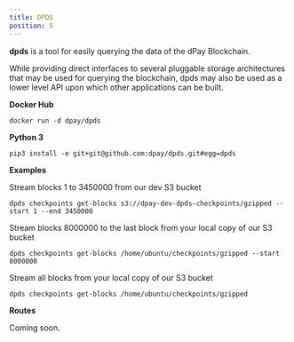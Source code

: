 ```yaml
---
title: DPDS
position: 5
---
```


**dpds** is a tool for easily querying the data of the dPay Blockchain.

While providing direct interfaces to several pluggable storage architectures that may be used for querying the blockchain, dpds may also be used as a lower level API upon which other applications can be built.

**Docker Hub**

```
docker run -d dpay/dpds
```

**Python 3**
```
pip3 install -e git+git@github.com:dpay/dpds.git#egg=dpds
```

**Examples**

Stream blocks 1 to 3450000 from our dev S3 bucket
```
dpds checkpoints get-blocks s3://dpay-dev-dpds-checkpoints/gzipped --start 1 --end 3450000
```

Stream blocks 8000000 to the last block from your local copy of our S3 bucket
```
dpds checkpoints get-blocks /home/ubuntu/checkpoints/gzipped --start 8000000
```

Stream all blocks from your local copy of our S3 bucket

```
dpds checkpoints get-blocks /home/ubuntu/checkpoints/gzipped
```

**Routes**

Coming soon.
